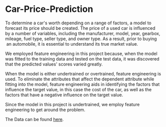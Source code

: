 # Car-Price-Prediction

To determine a car's worth depending on a range of factors, a model to forecast its price should be created. The price of a used car is influenced by a number of variables, including the manufacturer, model, year, gearbox, mileage, fuel type, seller type, and owner type. As a result, prior to buying  an automobile, it is essential to understand its true market value.

We employed feature engineering in this project because, when the model was fitted to the training data and tested on the test data, it was discovered that the predicted values' scores varied greatly.

When the model is either undertrained or overtrained, feature engineering is used. To eliminate the attributes that affect the dependent attribute while fitting into the model, feature engineering aids in identifying the factors that influence the target value, in this case the cost of the car, as well as the factors that have a negative influence on the target value.

Since the model in this project is undertrained, we employ feature engineering to get around the problem.

The Data can be found [here](https://raw.githubusercontent.com/amankharwal/Website-data/master/CarPrice.csv).
